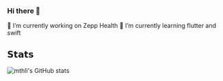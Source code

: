 ### Hi there 👋

🔭 I’m currently working on Zepp Health
🌱 I’m currently learning flutter and swift

<!--
**dongqihouse/dongqihouse** is a ✨ _special_ ✨ repository because its `README.md` (this file) appears on your GitHub profile.

Here are some ideas to get you started:
- 👯 I’m looking to collaborate on ...
- 🤔 I’m looking for help with ...
- 💬 Ask me about ...
- 📫 How to reach me: ...
- 😄 Pronouns: ...
- ⚡ Fun fact: ...
-->
## 𝗦𝘁𝗮𝘁𝘀
![mthli's GitHub stats](https://github-readme-stats.vercel.app/api?username=dongqihouse&count_private=true&hide_title=true&show_icons=true)
